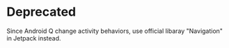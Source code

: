 # Deprecated
Since Android Q change activity behaviors, use official libaray "Navigation" in Jetpack instead.
